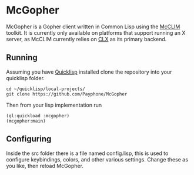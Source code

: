 # McGopher
McGopher is a Gopher client written in Common Lisp using the
[McCLIM](https://github.com/robert-strandh/McCLIM) toolkit. It is currently only
available on platforms that support running an X server, as McCLIM currently
relies on [CLX](https://github.com/sharplispers/clx) as its primary backend.
## Running
Assuming you have [Quicklisp](https://www.quicklisp.org/beta/) installed clone
the repository into your quicklisp folder.
```
cd ~/quicklisp/local-projects/
git clone https://github.com/Payphone/McGopher
```
Then from your lisp implementation run
```
(ql:quickload :mcgopher)
(mcgopher:main)
```
## Configuring
Inside the src folder there is a file named config.lisp, this is used to
configure keybindings, colors, and other various settings. Change these as you
like, then reload McGopher.
